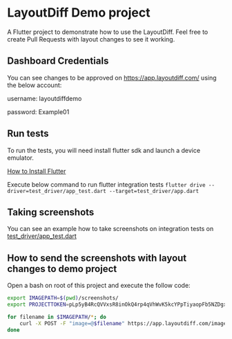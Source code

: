 # LayoutDiff Demo project

A Flutter project to demonstrate how to use the LayoutDiff. Feel free to create Pull Requests with layout changes to see it working.

## Dashboard Credentials

You can see changes to be approved on https://app.layoutdiff.com/ using the below account:

username: layoutdiffdemo

password: Example01

## Run tests

To run the tests, you will need install flutter sdk and launch a device emulator.

[How to Install Flutter](https://flutter.dev/docs/get-started/install)

Execute below command to run flutter integration tests
`flutter drive --driver=test_driver/app_test.dart --target=test_driver/app.dart`

## Taking screenshots
You can see an example how to take screenshots on integration tests on [test_driver/app_test.dart](https://github.com/LayoutDiff/layoutdiff-app-example/blob/master/test_driver/app_test.dart)

## How to send the screenshots with layout changes to demo project

Open a bash on root of this project and execute the follow code:

```bash
export IMAGEPATH=$(pwd)/screenshots/
export PROJECTTOKEN=pLp5yB4RcQVVxsR8inOkQ4rp4qVhWvK5kcYPpTiyaopFb5NZDgxlMtMyVbSb7lonvbKPurSomq171dvyGJZA9bLvfgv7VzuBiExPK3gZwWxMc6m9eZuWU7lZnKfyQABZbVCeWY3R6P3GKxu2iKzlptcxVeDxmU5Wv0yis5yR8iY17LvuNciPzDHlOMMRnLLTwExWCI7J

for filename in $IMAGEPATH/*; do
    curl -X POST -F "image=@$filename" https://app.layoutdiff.com/images/upload/$PROJECTTOKEN/$\( git log | grep -oP 'commit \K[a-f0-9]*' | head -1)
done
```
